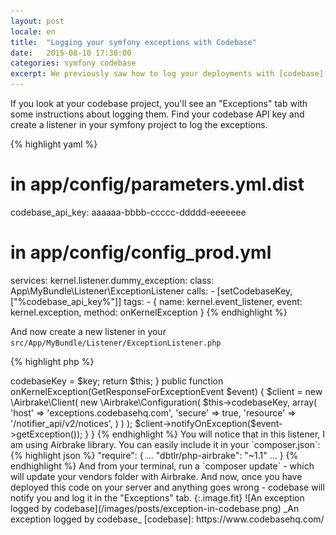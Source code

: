 ```yaml
---
layout: post
locale: en
title:  "Logging your symfony exceptions with Codebase"
date:   2015-08-10 17:30:00
categories: symfony codebase
excerpt: We previously saw how to log your deployments with [codebase](https://www.codebasehq.com/), I am now going to show you how to log the exceptions from a symfony project (2.3+) in your codebase!
---
```


If you look at your codebase project, you'll see an "Exceptions" tab with some instructions about logging them. Find your codebase API key and create a listener in your symfony project to log the exceptions.

{% highlight yaml %}
# in app/config/parameters.yml.dist

codebase_api_key:   aaaaaa-bbbb-ccccc-ddddd-eeeeeee

# in app/config/config_prod.yml
services:
    kernel.listener.dummy_exception:
        class: App\MyBundle\Listener\ExceptionListener
        calls:
            - [setCodebaseKey, ["%codebase_api_key%"]]
        tags:
            - { name: kernel.event_listener, event: kernel.exception, method: onKernelException }
{% endhighlight %}

And now create a new listener in your `src/App/MyBundle/Listener/ExceptionListener.php`

{% highlight php %}
<?php

namespace App\MyBundle\Listener;

use Symfony\Component\HttpKernel\Event\GetResponseForExceptionEvent;
use Symfony\Component\HttpFoundation\Response;
use Symfony\Component\HttpKernel\Exception\HttpExceptionInterface;

class ExceptionListener
{
    protected $codebaseKey  = null;

    /**
     * API Key provided by Codebase
     *
     * @param string
     *
     * @return ExceptionListener
     */
    public function setCodebaseKey($key)
    {
        $this->codebaseKey = $key;

        return $this;
    }

    public function onKernelException(GetResponseForExceptionEvent $event)
    {
        $client = new \Airbrake\Client(
            new \Airbrake\Configuration(
                $this->codebaseKey,
                array(
                    'host'      => 'exceptions.codebasehq.com',
                    'secure'    => true,
                    'resource'  => '/notifier_api/v2/notices',
                )
            )
        );
        $client->notifyOnException($event->getException());
    }
}
{% endhighlight %}

You will notice that in this listener, I am using Airbrake library. You can easily include it in your `composer.json`:

{% highlight json %}
"require": {
    ...
    "dbtlr/php-airbrake": "~1.1"
    ...
}
{% endhighlight %}

And from your terminal, run a `composer update` - which will update your vendors folder with Airbrake.

And now, once you have deployed this code on your server and anything goes wrong - codebase will notify you and log it in the "Exceptions" tab.

{:.image.fit}
![An exception logged by codebase](/images/posts/exception-in-codebase.png)
_An exception logged by codebase_

[codebase]: https://www.codebasehq.com/
